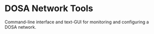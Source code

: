 DOSA Network Tools
==================
Command-line interface and text-GUI for monitoring and configuring a DOSA network.


